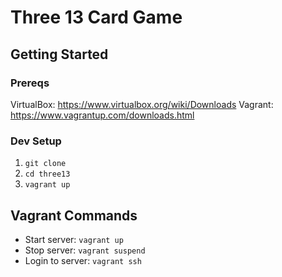 # Three 13 Card Game

## Getting Started

### Prereqs
VirtualBox: https://www.virtualbox.org/wiki/Downloads
Vagrant: https://www.vagrantup.com/downloads.html

### Dev Setup
1. `git clone` 
2. `cd three13`
3. `vagrant up`

## Vagrant Commands
* Start server: `vagrant up`
* Stop server: `vagrant suspend`
* Login to server: `vagrant ssh`
